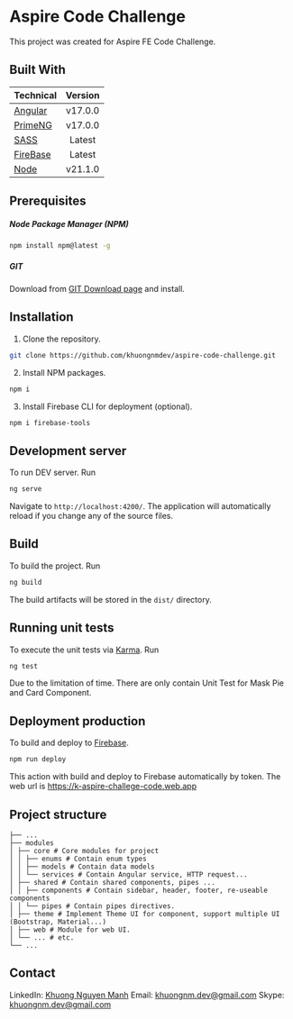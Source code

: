 # Aspire Code Challenge

This project was created for Aspire FE Code Challenge.

## Built With

| Technical                                | Version |
| ---------------------------------------- | :-----: |
| [Angular](https://angular.io/)           | v17.0.0 |
| [PrimeNG](https://primeng.org/)          | v17.0.0 |
| [SASS](https://sass-lang.com/)           | Latest  |
| [FireBase](https://firebase.google.com/) | Latest  |
| [Node](https://nodejs.org/)              | v21.1.0 |

## Prerequisites

##### Node Package Manager (NPM)

```sh
npm install npm@latest -g
```

##### GIT

Download from [GIT Download page](https://git-scm.com/downloads) and install.

## Installation

1. Clone the repository.

```sh
git clone https://github.com/khuongnmdev/aspire-code-challenge.git
```

2. Install NPM packages.

```sh
npm i
```

3. Install Firebase CLI for deployment (optional).

```sh
npm i firebase-tools
```

## Development server

To run DEV server. Run

```sh
ng serve
```

Navigate to `http://localhost:4200/`.
The application will automatically reload if you change any of the source files.

## Build

To build the project. Run

```sh
ng build
```

The build artifacts will be stored in the `dist/` directory.

## Running unit tests

To execute the unit tests via [Karma](https://karma-runner.github.io). Run

```sh
ng test
```

Due to the limitation of time. There are only contain Unit Test for Mask Pie and Card Component.

## Deployment production

To build and deploy to [Firebase](https://k-aspire-challege-code.web.app).

```sh
npm run deploy
```

This action with build and deploy to Firebase automatically by token.
The web url is https://k-aspire-challege-code.web.app

## Project structure

```
├── ...
├── modules
│ ├── core # Core modules for project
│ │ ├── enums # Contain enum types
│ │ ├── models # Contain data models
│ │ └── services # Contain Angular service, HTTP request...
│ ├── shared # Contain shared components, pipes ...
│ │ ├── components # Contain sidebar, header, footer, re-useable components
│ │ └── pipes # Contain pipes directives.
│ ├── theme # Implement Theme UI for component, support multiple UI (Bootstrap, Material...)
│ ├── web # Module for web UI.
│ └── ... # etc.
└── ...
```

## Contact

LinkedIn: [Khuong Nguyen Manh](https://www.linkedin.com/in/khuongnm91/)
Email: [khuongnm.dev@gmail.com](mailto:khuongnm.dev@gmail.com)
Skype: khuongnm.dev@gmail.com
```
